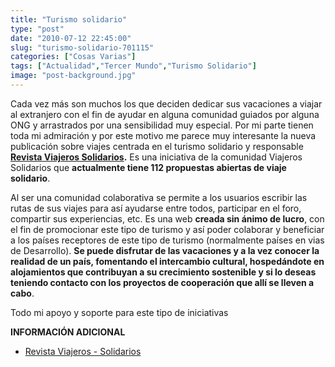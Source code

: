 ```yaml
---
title: "Turismo solidario"
type: "post"
date: "2010-07-12 22:45:00"
slug: "turismo-solidario-701115"
categories: ["Cosas Varias"]
tags: ["Actualidad","Tercer Mundo","Turismo Solidario"]
image: "post-background.jpg"
---
```


[](/wp-content/uploads/2010/07/701115-269483.jpg)Cada vez más son muchos los que deciden dedicar sus vacaciones a viajar al extranjero con el fin de ayudar en alguna comunidad guiados por alguna ONG y arrastrados por una sensibilidad muy especial. Por mi parte tienen toda mi admiración y por este motivo me parece muy interesante la nueva publicación sobre viajes centrada en el turismo solidario y responsable **[Revista Viajeros Solidarios](http://www.viajeros-solidarios.com/revista-viajeros-solidarios.html).** Es una iniciativa de la comunidad Viajeros Solidarios que **actualmente tiene 112 propuestas abiertas de viaje solidario**.

Al ser una comunidad colaborativa se permite a los usuarios escribir las rutas de sus viajes para así ayudarse entre todos, participar en el foro, compartir sus experiencias, etc. Es una web **creada sin ánimo de lucro**, con el fin de promocionar este tipo de turismo y así poder colaborar y beneficiar a los países receptores de este tipo de turismo (normalmente países en vias de Desarrollo). **Se puede disfrutar de las vacaciones y a la vez conocer la realidad de un país, fomentando el intercambio cultural, hospedándote en alojamientos que contribuyan a su crecimiento sostenible y si lo deseas teniendo contacto con los proyectos de cooperación que allí se lleven a cabo**.

Todo mi apoyo y soporte para este tipo de iniciativas

**INFORMACIÓN ADICIONAL**

- [Revista Viajeros - Solidarios](http://www.revista.viajeros-solidarios.com/)